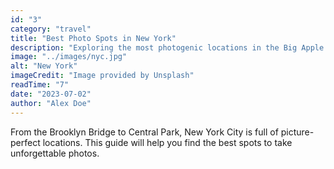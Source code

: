 ```yaml
---
id: "3"
category: "travel"
title: "Best Photo Spots in New York"
description: "Exploring the most photogenic locations in the Big Apple."
image: "../images/nyc.jpg"
alt: "New York"
imageCredit: "Image provided by Unsplash"
readTime: "7"
date: "2023-07-02"
author: "Alex Doe"
---
```


From the Brooklyn Bridge to Central Park, New York City is full of picture-perfect locations. This guide will help you find the best spots to take unforgettable photos.
